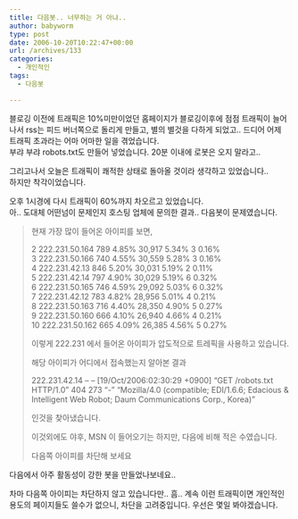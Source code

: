 ```yaml
---
title: 다음봇.. 너무하는 거 아냐..
author: babyworm
type: post
date: 2006-10-20T10:22:47+00:00
url: /archives/133
categories:
  - 개인적인
tags:
  - 다음봇

---
```

블로깅 이전에 트래픽은 10%미만이었던 홈페이지가 블로깅이후에 점점 트래픽이 늘어나서 rss는 피드 버너쪽으로 돌리게 만들고, 별의 별것을 다하게 되었고.. 드디어 어제 트래픽 초과라는 어마 어마한 일을 겪었습니다.  
부랴 부랴 robots.txt도 만들어 넣었습니다. 20분 이내에 로봇은 오지 말라고.. 

그리고나서 오늘은 트래픽이 쾌적한 상태로 돌아올 것이라 생각하고 있었습니다..  
하지만 착각이었습니다. 

오후 1시경에 다시 트래픽이 60%까지 차오르고 있었습니다.  
아.. 도대체 어떤넘이 문제인지 호스팅 업체에 문의한 결과.. 다음봇이 문제였습니다. 

> 현재 가장 많이 들어온 아이피를 보면,
> 
> 2 222.231.50.164 789 4.85% 30,917 5.34% 3 0.16%  
> 3 222.231.50.166 740 4.55% 30,559 5.28% 3 0.16%  
> 4 222.231.42.13 846 5.20% 30,031 5.19% 2 0.11%  
> 5 222.231.42.14 797 4.90% 30,029 5.19% 6 0.32%  
> 6 222.231.50.165 746 4.59% 29,092 5.03% 6 0.32%  
> 7 222.231.42.12 783 4.82% 28,956 5.01% 4 0.21%  
> 8 222.231.50.163 716 4.40% 28,350 4.90% 5 0.27%  
> 9 222.231.50.160 666 4.10% 26,940 4.66% 4 0.21%  
> 10 222.231.50.162 665 4.09% 26,385 4.56% 5 0.27% 
> 
> 이렇게 222.231 에서 들어온 아이피가 압도적으로 트레픽을 사용하고 있습니다.
> 
> 해당 아이피가 어디에서 접속했는지 알아본 결과
> 
> 222.231.42.14 &#8211; &#8211; [19/Oct/2006:02:30:29 +0900] &#8220;GET /robots.txt HTTP/1.0&#8221; 404 273 &#8220;-&#8221; &#8220;Mozilla/4.0 (compatible; EDI/1.6.6; Edacious & Intelligent Web Robot; Daum Communications Corp., Korea)&#8221;
> 
> 인것을 찾아냈습니다.
> 
> 이것외에도 야후, MSN 이 들어오기는 하지만, 다음에 비해 적은 수였습니다.
> 
> 다음쪽 아이피를 차단해 보세요

다음에서 아주 활동성이 강한 봇을 만들었나보네요..

차마 다음쪽 아이피는 차단하지 않고 있습니다만.. 흠.. 계속 이런 트래픽이면 개인적인 용도의 페이지들도 쓸수가 없으니, 차단을 고려중입니다. 우선은 몇일 봐야겠습니다.